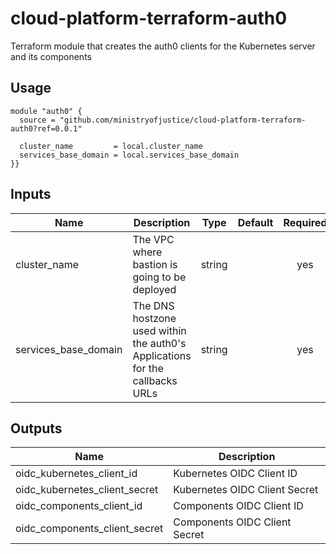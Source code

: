 # cloud-platform-terraform-auth0

Terraform module that creates the auth0 clients for the Kubernetes server and its components

## Usage

```hcl
module "auth0" {
  source = "github.com/ministryofjustice/cloud-platform-terraform-auth0?ref=0.0.1"

  cluster_name         = local.cluster_name
  services_base_domain = local.services_base_domain
}}
```

## Inputs

|         Name          |                     Description               | Type   | Default | Required |
|-----------------------|-----------------------------------------------|:------:|:-------:|:--------:|
| cluster_name          | The VPC where bastion is going to be deployed | string |         | yes      |
| services_base_domain  | The DNS hostzone used within the auth0's Applications for the callbacks URLs| string | | yes |

## Outputs

|           Name                |          Description          |
|-------------------------------|-------------------------------|
| oidc_kubernetes_client_id     | Kubernetes OIDC Client ID     |
| oidc_kubernetes_client_secret | Kubernetes OIDC Client Secret |
| oidc_components_client_id     | Components OIDC Client ID     |
| oidc_components_client_secret | Components OIDC Client Secret |
